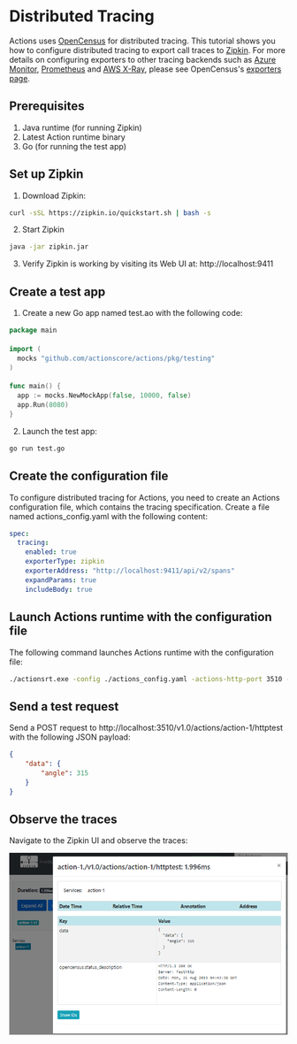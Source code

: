 # Distributed Tracing

Actions uses [OpenCensus](https://opencensus.io/) for distributed tracing. This tutorial shows you how to configure distributed tracing to export call traces to [Zipkin](https://zipkin.io/). For more details on configuring exporters to other tracing backends such as [Azure Monitor](https://azure.microsoft.com/en-us/services/monitor/), [Prometheus](https://prometheus.io/) and [AWS X-Ray](https://aws.amazon.com/xray/), please see OpenCensus's [exporters page](https://opencensus.io/exporters/).

## Prerequisites
1. Java runtime (for running Zipkin)
2. Latest Action runtime binary 
3. Go (for running the test app)
## Set up Zipkin
1. Download Zipkin:
```bash
curl -sSL https://zipkin.io/quickstart.sh | bash -s
```
2. Start Zipkin
```bash
java -jar zipkin.jar
```
3. Verify Zipkin is working by visiting its Web UI at: http://localhost:9411

## Create a test app
1. Create a new Go app named test.ao with the following code:

```go
package main

import (
  mocks "github.com/actionscore/actions/pkg/testing"
)

func main() {
  app := mocks.NewMockApp(false, 10000, false)
  app.Run(8080)
}

```

2. Launch the test app:

```bash
go run test.go
```

## Create the configuration file
To configure distributed tracing for Actions, you need to create an Actions configuration file, which contains the tracing specification. Create a file named actions_config.yaml with the following content:

```yaml
spec:
  tracing:
    enabled: true
    exporterType: zipkin
    exporterAddress: "http://localhost:9411/api/v2/spans"
    expandParams: true
    includeBody: true
```
## Launch Actions runtime with the configuration file

The following command launches Actions runtime with the configuration file:
```bash
./actionsrt.exe -config ./actions_config.yaml -actions-http-port 3510 -app-port 8080 -actions-grpc-port 50000 -actions-id action-1
```

## Send a test request
Send a POST request to http://localhost:3510/v1.0/actions/action-1/httptest with the following JSON payload:

```json
{
	"data": {
		"angle": 315
	}
}
```
## Observe the traces

Navigate to the Zipkin UI and observe the traces:

![sample trace](./imgs/sample_trace.png) 